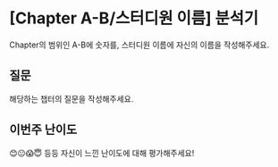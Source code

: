 # [Chapter A-B/스터디원 이름] 분석기

Chapter의 범위인 A-B에 숫자를, 스터디원 이름에 자신의 이름을 작성해주세요.

## 질문

해당하는 챕터의 질문을 작성해주세요.

## 이번주 난이도

😊😐😱😇 등등 자신이 느낀 난이도에 대해 평가해주세요!
